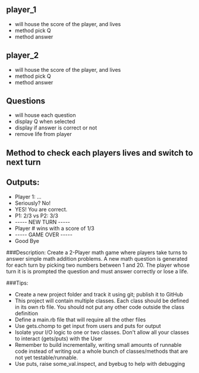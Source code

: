 ## player_1
- will house the score of the player, and lives
- method pick Q
- method answer

## player_2
- will house the score of the player, and lives
- method pick Q
- method answer
  
## Questions
- will house each question
- display Q when selected
- display if answer is correct or not
- remove life from player

## Method to check each players  lives and switch to next turn

## Outputs:
- Player 1: ...
- Seriously? No!
- YES! You are correct.
- P1: 2/3 vs P2: 3/3
- ----- NEW TURN -----
- Player # wins with a score of 1/3
- ----- GAME OVER -----
- Good Bye

###Description:
Create a 2-Player math game where players take turns to answer simple 
math addition problems. A new math question is generated for each turn 
by picking two numbers between 1 and 20. The player whose turn it is 
is prompted the question and must answer correctly or lose a life.


###Tips:
- Create a new project folder and track it using git; publish it to GitHub
- This project will contain multiple classes. Each class should be defined in its 
  own rb file. You should not put any other code outside the class definition
- Define a main.rb file that will require all the other files
- Use gets.chomp to get input from users and puts for output
- Isolate your I/O logic to one or two classes. Don't allow all your classes 
  to interact (gets/puts) with the User
- Remember to build incrementally, writing small amounts of runnable code instead 
  of writing out a whole bunch of classes/methods that are not yet testable/runnable.
- Use puts, raise some_val.inspect, and byebug to help with debugging
